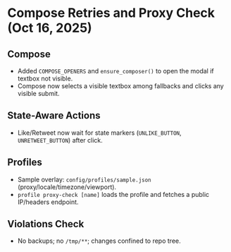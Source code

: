 # Compose Retries and Proxy Check (Oct 16, 2025)

## Compose
- Added `COMPOSE_OPENERS` and `ensure_composer()` to open the modal if textbox not visible.
- Compose now selects a visible textbox among fallbacks and clicks any visible submit.

## State-Aware Actions
- Like/Retweet now wait for state markers (`UNLIKE_BUTTON`, `UNRETWEET_BUTTON`) after click.

## Profiles
- Sample overlay: `config/profiles/sample.json` (proxy/locale/timezone/viewport).
- `profile proxy-check [name]` loads the profile and fetches a public IP/headers endpoint.

## Violations Check
- No backups; no `/tmp/**`; changes confined to repo tree.

